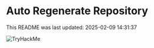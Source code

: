 # Auto Regenerate Repository

This README was last updated: 2025-02-09 14:31:37

 ![TryHackMe](https://tryhackme.com/badge/533634)